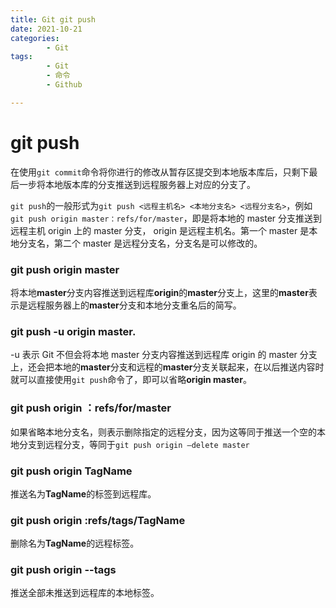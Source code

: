 ```yaml
---
title: Git git push
date: 2021-10-21
categories:
        - Git
tags:
        - Git
        - 命令
        - Github

---
```


# git push

在使用`git commit`命令将你进行的修改从暂存区提交到本地版本库后，只剩下最后一步将本地版本库的分支推送到远程服务器上对应的分支了。

`git push`的一般形式为`git push <远程主机名> <本地分支名> <远程分支名>`，例如`git push origin master：refs/for/master`，即是将本地的 master 分支推送到远程主机 origin 上的 master 分支， origin 是远程主机名。第一个 master 是本地分支名，第二个 master 是远程分支名，分支名是可以修改的。

### git push origin master

将本地**master**分支内容推送到远程库**origin**的**master**分支上，这里的**master**表示是远程服务器上的**master**分支和本地分支重名后的简写。

### git push -u origin master.

-u 表示 Git 不但会将本地 master 分支内容推送到远程库 origin 的 master 分支上，还会把本地的**master**分支和远程的**master**分支关联起来，在以后推送内容时就可以直接使用`git push`命令了，即可以省略**origin master**。

### git push origin ：refs/for/master

如果省略本地分支名，则表示删除指定的远程分支，因为这等同于推送一个空的本地分支到远程分支，等同于`git push origin –delete master`

### git push origin TagName

推送名为**TagName**的标签到远程库。

### git push origin :refs/tags/TagName

删除名为**TagName**的远程标签。

### git push origin --tags

推送全部未推送到远程库的本地标签。

